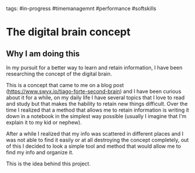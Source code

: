 tags: #in-progress #timemanagemnt #performance #softskills

# The digital brain concept
## Why I am doing this

In my pursuit for a better way to learn and retain information, I have been researching the concept of the digital brain.

This is a concept that came to me on a blog post (https://www.swyx.io/tiago-forte-second-brain) and I have been curious about it for a while, on my daily life I have several topics that I love to read and study but that makes the hability to retain new things difficult. Over the time I realized that a method that allows me to retain information is writing it down in a notebook in the simplest way possible (usually I imagine that I'm explain it to my kid or nephew).

After a while I realized that my info was scattered in different places and I was not able to find it easily or at all destroying the concept completely, out of this I decided to look a simple tool and method that would allow me to find my info and organize it.

This is the idea behind this project.

